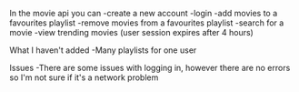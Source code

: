 In the movie api you can
-create a new account
-login
-add movies to a favourites playlist
-remove movies from a favourites playlist
-search for a movie
-view trending movies
(user session expires after 4 hours)

What I haven't added
-Many playlists for one user

Issues
-There are some issues with logging in, however there are no errors so I'm not sure if it's a network problem